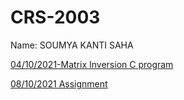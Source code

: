 # CRS-2003

Name: SOUMYA KANTI SAHA

[04/10/2021-Matrix Inversion C program](./mat_inv.c)

[08/10/2021 Assignment](./Ass-3.pdf)
